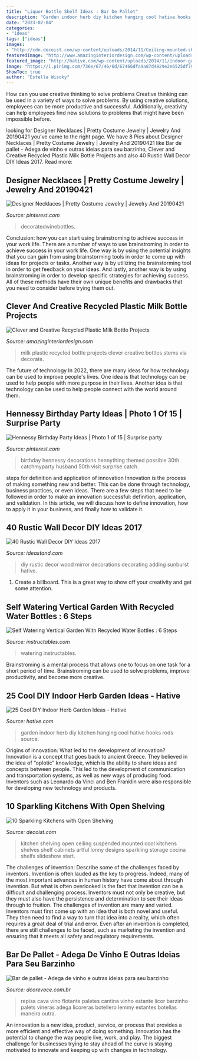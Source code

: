 ```yaml
---
title: "Liquor Bottle Shelf Ideas : Bar De Pallet"
description: "Garden indoor herb diy kitchen hanging cool hative hooks rods source"
date: "2023-02-04"
categories:
- "ideas"
tags: ["ideas"]
images:
- "http://cdn.decoist.com/wp-content/uploads/2014/11/Ceiling-mounted-shelving-in-an-artful-kitchen.jpg"
featuredImage: "http://www.amazinginteriordesign.com/wp-content/uploads/2017/06/Decorate-Your-Home-with-Recycled-Plastic-Milk-Bottles-7.jpg"
featured_image: "http://hative.com/wp-content/uploads/2014/11/indoor-garden/2-hanging-kitchen-garden.jpg"
image: "https://i.pinimg.com/736x/67/46/6d/67466dfa9a87d4829e2e6525df797ccf--th-birthday-birthday-ideas.jpg"
ShowToc: true
author: "Estella Wisoky"
---
```



How can you use creative thinking to solve problems
Creative thinking can be used in a variety of ways to solve problems. By using creative solutions, employees can be more productive and successful. Additionally, creativity can help employees find new solutions to problems that might have been impossible before.

	

		
looking for Designer Necklaces | Pretty Costume Jewelry | Jewelry And 20190421 you've came to the right page. We have 8 Pics about Designer Necklaces | Pretty Costume Jewelry | Jewelry And 20190421 like Bar de pallet - Adega de vinho e outras ideias para seu barzinho, Clever and Creative Recycled Plastic Milk Bottle Projects and also 40 Rustic Wall Decor DIY Ideas 2017. Read more:
		
    
## Designer Necklaces | Pretty Costume Jewelry | Jewelry And 20190421

<img loading=lazy src="https://i.pinimg.com/736x/52/cd/55/52cd5539864639663d463e10009747c8.jpg" onerror="this.onerror=null;this.src='https://tse4.mm.bing.net/th?id=OIP.O-b6o9SrtbuG2LkNIP71LQHaJ3&amp;pid=15.1';" alt="Designer Necklaces | Pretty Costume Jewelry | Jewelry And 20190421">

_Source: pinterest.com_

>decoratedwinebottles. 

	

Conclusion: how you can start using brainstroming to achieve success in your work life.
There are a number of ways to use brainstroming in order to achieve success in your work life. One way is by using the potential insights that you can gain from using brainstorming tools in order to come up with ideas for projects or tasks. Another way is by utilizing the brainstorming tool in order to get feedback on your ideas. And lastly, another way is by using brainstroming in order to develop specific strategies for achieving success. All of these methods have their own unique benefits and drawbacks that you need to consider before trying them out.

    
## Clever And Creative Recycled Plastic Milk Bottle Projects

<img loading=lazy src="http://www.amazinginteriordesign.com/wp-content/uploads/2017/06/Decorate-Your-Home-with-Recycled-Plastic-Milk-Bottles-7.jpg" onerror="this.onerror=null;this.src='https://tse4.mm.bing.net/th?id=OIP.XbX0VXDLQiRUps32mkmObAHaHa&amp;pid=15.1';" alt="Clever and Creative Recycled Plastic Milk Bottle Projects">

_Source: amazinginteriordesign.com_

>milk plastic recycled bottle projects clever creative bottles stems via decorate. 

	

The future of technology
In 2022, there are many ideas for how technology can be used to improve people's lives. One idea is that technology can be used to help people with more purpose in their lives. Another idea is that technology can be used to help people connect with the world around them.

    
## Hennessy Birthday Party Ideas | Photo 1 Of 15 | Surprise Party

<img loading=lazy src="https://i.pinimg.com/736x/67/46/6d/67466dfa9a87d4829e2e6525df797ccf--th-birthday-birthday-ideas.jpg" onerror="this.onerror=null;this.src='https://tse3.mm.bing.net/th?id=OIP.Sq4ZsZp2RGfAqs4SzJMiQwHaJ3&amp;pid=15.1';" alt="Hennessy Birthday Party Ideas | Photo 1 of 15 | Surprise party">

_Source: pinterest.com_

>birthday hennessy decorations hennything themed possible 30th catchmyparty husband 50th visit surprise catch. 

	

steps for definition and application of innovation
Innovation is the process of making something new and better. This can be done through technology, business practices, or even ideas. There are a few steps that need to be followed in order to make an innovation successful: definition, application, and validation. In this article, we will discuss how to define innovation, how to apply it in your business, and finally how to validate it.

    
## 40 Rustic Wall Decor DIY Ideas 2017

<img loading=lazy src="http://ideastand.com/wp-content/uploads/2017/08/rustic-wall-decor/19-rustic-wall-decor-diy-ideas.jpg" onerror="this.onerror=null;this.src='https://tse4.mm.bing.net/th?id=OIP.l2pSththa0yYnqVbiVFRHAHaQv&amp;pid=15.1';" alt="40 Rustic Wall Decor DIY Ideas 2017">

_Source: ideastand.com_

>diy rustic decor wood mirror decorations decorating adding sunburst hative. 

	

1. Create a billboard. This is a great way to show off your creativity and get some attention.

    
## Self Watering Vertical Garden With Recycled Water Bottles : 6 Steps

<img loading=lazy src="https://content.instructables.com/ORIG/FLJ/P8MC/HHRZQMSA/FLJP8MCHHRZQMSA.jpg?frame=1&amp;width=2100" onerror="this.onerror=null;this.src='https://tse3.mm.bing.net/th?id=OIP.007pQgNU2qS_Idug-lxjpAHaJ4&amp;pid=15.1';" alt="Self Watering Vertical Garden With Recycled Water Bottles : 6 Steps">

_Source: instructables.com_

>watering instructables. 

	

Brainstroming is a mental process that allows one to focus on one task for a short period of time. Brainstroming can be used to solve problems, improve productivity, and become more creative.

    
## 25 Cool DIY Indoor Herb Garden Ideas - Hative

<img loading=lazy src="http://hative.com/wp-content/uploads/2014/11/indoor-garden/2-hanging-kitchen-garden.jpg" onerror="this.onerror=null;this.src='https://tse2.mm.bing.net/th?id=OIP.jrCYtoPuTKVTvYAgLoIyuQHaKF&amp;pid=15.1';" alt="25 Cool DIY Indoor Herb Garden Ideas - Hative">

_Source: hative.com_

>garden indoor herb diy kitchen hanging cool hative hooks rods source. 

	

Origins of innovation: What led to the development of innovation?
Innovation is a concept that goes back to ancient Greece. They believed in the idea of “oplotic” knowledge, which is the ability to share ideas and concepts between people. This led to the development of communication and transportation systems, as well as new ways of producing food. Inventors such as Leonardo da Vinci and Ben Franklin were also responsible for developing new technology and products.

    
## 10 Sparkling Kitchens With Open Shelving

<img loading=lazy src="http://cdn.decoist.com/wp-content/uploads/2014/11/Ceiling-mounted-shelving-in-an-artful-kitchen.jpg" onerror="this.onerror=null;this.src='https://tse4.mm.bing.net/th?id=OIP.tDvN7PtmoqwJkCkCwJBWkQHaF9&amp;pid=15.1';" alt="10 Sparkling Kitchens with Open Shelving">

_Source: decoist.com_

>kitchen shelving open ceiling suspended mounted cool kitchens shelves shelf cabinets artful lonny designs sparkling storage cocina shelfs slideshow start. 

	

The challenges of invention: Describe some of the challenges faced by inventors.
Invention is often lauded as the key to progress. Indeed, many of the most important advances in human history have come about through invention. But what is often overlooked is the fact that invention can be a difficult and challenging process. Inventors must not only be creative, but they must also have the persistence and determination to see their ideas through to fruition.
The challenges of invention are many and varied. Inventors must first come up with an idea that is both novel and useful. They then need to find a way to turn that idea into a reality, which often requires a great deal of trial and error. Even after an invention is completed, there are still challenges to be faced, such as marketing the invention and ensuring that it meets all safety and regulatory requirements.

    
## Bar De Pallet - Adega De Vinho E Outras Ideias Para Seu Barzinho

<img loading=lazy src="https://www.dcorevoce.com.br/wp-content/uploads/2016/03/bar-de-pallet-na-parede.jpg" onerror="this.onerror=null;this.src='https://tse4.mm.bing.net/th?id=OIP.A9yYbNbUitFNontil-XvFAHaJ4&amp;pid=15.1';" alt="Bar de pallet - Adega de vinho e outras ideias para seu barzinho">

_Source: dcorevoce.com.br_

>repisa cava vino flotante paletes cantina vinho estante licor barzinho palets vineras adega licoreras botellero lemmy estantes botellas maneira outra. 

	

An innovation is a new idea, product, service, or process that provides a more efficient and effective way of doing something. Innovation has the potential to change the way people live, work, and play. The biggest challenge for businesses trying to stay ahead of the curve is staying motivated to innovate and keeping up with changes in technology.

